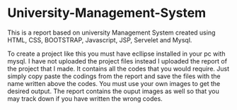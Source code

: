 # University-Management-System
This is a report based on university Management System created using HTML, CSS, BOOTSTRAP, Javascript, JSP, Servelet and Mysql.

To create a project like this you must have ecllipse installed in your pc with mysql. I have not uploaded the project files instead I uploaded the report of the project that I made. It contains all the codes that you would require. Just simply copy paste the codings from the report and save the files with the name written above the codes. You must use your own images to get the desired output. The report contains the ouput images as well so that you may track down if you have written the wrong codes.
